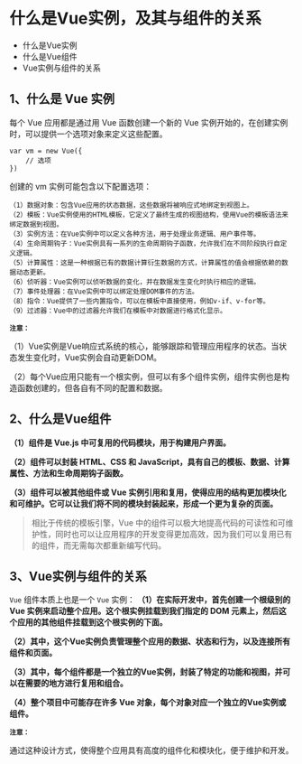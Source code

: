 # 什么是Vue实例，及其与组件的关系

* 什么是Vue实例
* 什么是Vue组件
* Vue实例与组件的关系


## 1、什么是 Vue 实例
每个 Vue 应用都是通过用 Vue 函数创建一个新的 Vue 实例开始的，在创建实例时，可以提供一个选项对象来定义这些配置。
```
var vm = new Vue({
    // 选项
})
```
创建的 vm 实例可能包含以下配置选项：

```
（1）数据对象：包含Vue应用的状态数据，这些数据将被响应式地绑定到视图上。
（2）模板：Vue实例使用的HTML模板，它定义了最终生成的视图结构，使用Vue的模板语法来绑定数据到视图。
（3）实例方法：在Vue实例中可以定义各种方法，用于处理业务逻辑、用户事件等。
（4）生命周期钩子：Vue实例具有一系列的生命周期钩子函数，允许我们在不同阶段执行自定义逻辑。
（5）计算属性：这是一种根据已有的数据计算衍生数据的方式，计算属性的值会根据依赖的数据动态更新。
（6）侦听器：Vue实例可以侦听数据的变化，并在数据发生变化时执行相应的逻辑。
（7）事件处理器：在Vue实例中可以绑定处理DOM事件的方法。
（8）指令：Vue提供了一些内置指令，可以在模板中直接使用，例如v-if、v-for等。
（9）过滤器：Vue中的过滤器允许我们在模板中对数据进行格式化显示。
```
**`注意：`**

（1）Vue实例是Vue响应式系统的核心，能够跟踪和管理应用程序的状态。当状态发生变化时，Vue实例会自动更新DOM。

（2）每个Vue应用只能有一个根实例，但可以有多个组件实例，组件实例也是构造函数创建的，但各自有不同的配置和数据。

## 2、什么是Vue组件
**（1）组件是 Vue.js 中可复用的代码模块，用于构建用户界面。**

**（2）组件可以封装 HTML、CSS 和 JavaScript，具有自己的模板、数据、计算属性、方法和生命周期钩子函数。**

**（3）组件可以被其他组件或 Vue 实例引用和复用，使得应用的结构更加模块化和可维护。它可以让我们将不同的模块封装起来，形成一个更为复杂的页面。**

> 相比于传统的模板引擎，Vue 中的组件可以极大地提高代码的可读性和可维护性，同时也可以让应用程序的开发变得更加高效，因为我们可以复用已有的组件，而无需每次都重新编写代码。

## 3、Vue实例与组件的关系
`Vue` 组件本质上也是一个 `Vue` 实例：
**（1）在实际开发中，首先创建一个根级别的 Vue 实例来启动整个应用。这个根实例挂载到我们指定的 DOM 元素上，然后这个应用的其他组件挂载到这个根实例的下面。**

**（2）其中，这个Vue实例负责管理整个应用的数据、状态和行为，以及连接所有组件和页面。**

**（3）其中，每个组件都是一个独立的Vue实例，封装了特定的功能和视图，并可以在需要的地方进行复用和组合。**

**（4）整个项目中可能存在许多 Vue 对象，每个对象对应一个独立的Vue实例或组件。**

**`注意：`**

通过这种设计方式，使得整个应用具有高度的组件化和模块化，便于维护和开发。







